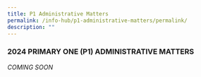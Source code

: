 ```yaml
---
title: P1 Administrative Matters
permalink: /info-hub/p1-administrative-matters/permalink/
description: ""
---
```

### **2024 PRIMARY ONE (P1) ADMINISTRATIVE MATTERS**

*COMING SOON*
